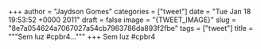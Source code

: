 
+++
author = "Jaydson Gomes"
categories = ["tweet"]
date = "Tue Jan 18 19:53:52 +0000 2011"
draft = false
image = "{TWEET_IMAGE}"
slug = "8e7a054624a7067027a54cb7963786da893f2fbe"
tags = ["tweet"]
title = """Sem luz #cpbr4..."""
+++
Sem luz #cpbr4
